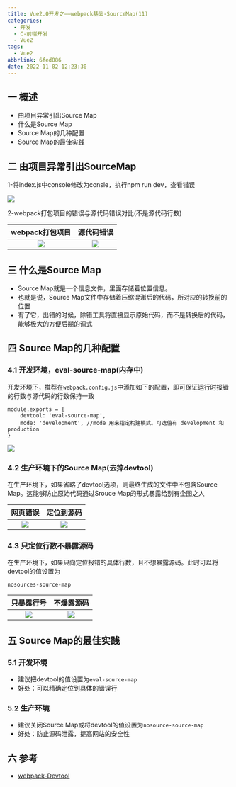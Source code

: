 ```yaml
---
title: Vue2.0开发之——webpack基础-SourceMap(11)
categories:
  - 开发
  - C-前端开发
  - Vue2
tags:
  - Vue2
abbrlink: 6fed886
date: 2022-11-02 12:23:30
---
```

## 一 概述

* 由项目异常引出Source Map
* 什么是Source Map
* Source Map的几种配置
* Source Map的最佳实践

<!--more-->

## 二 由项目异常引出SourceMap

1-将index.js中console修改为consle，执行npm run dev，查看错误

![][1]

2-webpack打包项目的错误与源代码错误对比(不是源代码行数)

| webpack打包项目 | 源代码错误 |
| :-------------: | :--------: |
|     ![][2]      |   ![][3]   |





## 三 什么是Source Map

* Source Map就是一个信息文件，里面存储着位置信息。
* 也就是说，Source Map文件中存储着压缩混淆后的代码，所对应的转换前的位置
* 有了它，出错的时候，除错工具将直接显示原始代码，而不是转换后的代码，能够极大的方便后期的调式

## 四 Source Map的几种配置

### 4.1 开发环境，eval-source-map(内存中)

开发环境下，推荐在`webpack.config.js`中添加如下的配置，即可保证运行时报错的行数与源代码的行数保持一致

```
module.exports = {
    devtool: 'eval-source-map',
    mode: 'development', //mode 用来指定构建模式。可选值有 development 和 production
}
```

![][4]

### 4.2 生产环境下的Source Map(去掉devtool)

在生产环境下，如果省略了devtool选项，则最终生成的文件中不包含Source Map。这能够防止原始代码通过Srouce Map的形式暴露给别有企图之人

| 网页错误 | 定位到源码 |
| :------: | :--------: |
|  ![][5]  |   ![][6]   |

### 4.3 只定位行数不暴露源码

在生产环境下，如果只向定位报错的具体行数，且不想暴露源码。此时可以将devtool的值设置为

```
nosources-source-map
```

| 只暴露行号 | 不爆露源码 |
| :--------: | :--------: |
|   ![][7]   |   ![][8]   |

## 五 Source Map的最佳实践

### 5.1 开发环境

* 建议把devtool的值设置为`eval-source-map`
* 好处：可以精确定位到具体的错误行

### 5.2 生产环境

* 建议关闭Source Map或将devtool的值设置为`nosource-source-map`
* 好处：防止源码泄露，提高网站的安全性

## 六 参考

* [webpack-Devtool][00]




[00]:https://webpack.js.org/configuration/devtool/
[1]:https://jsd.onmicrosoft.cn/gh/PGzxc/CDN/blog-vue/vue2-11-console-error-info.png
[2]:https://jsd.onmicrosoft.cn/gh/PGzxc/CDN/blog-vue/vue2-11-console-error-index-make.png
[3]:https://jsd.onmicrosoft.cn/gh/PGzxc/CDN/blog-vue/vue2-11-console-error-index-souce.png
[4]:https://jsd.onmicrosoft.cn/gh/PGzxc/CDN/blog-vue/vue2-11-console-error-eval-source-map.png
[5]:https://jsd.onmicrosoft.cn/gh/PGzxc/CDN/blog-vue/vue2-11-console-error-product-error.png
[6]:https://jsd.onmicrosoft.cn/gh/PGzxc/CDN/blog-vue/vue2-11-console-error-product-code.png
[7]:https://jsd.onmicrosoft.cn/gh/PGzxc/CDN/blog-vue/vue2-11-console-error-nosource-info.png
[8]:https://jsd.onmicrosoft.cn/gh/PGzxc/CDN/blog-vue/vue2-11-console-error-nosource-code.png
